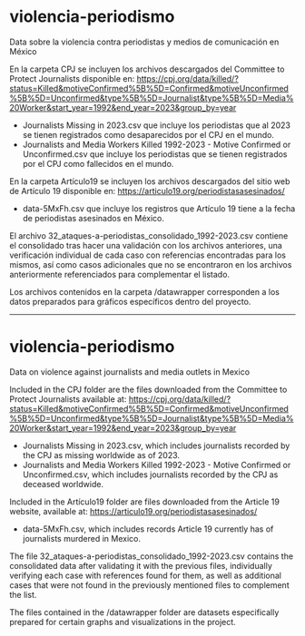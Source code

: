 # violencia-periodismo
Data sobre la violencia contra periodistas y medios de comunicación en México

En la carpeta CPJ se incluyen los archivos descargados del Committee to Protect Journalists disponible en: 
https://cpj.org/data/killed/?status=Killed&motiveConfirmed%5B%5D=Confirmed&motiveUnconfirmed%5B%5D=Unconfirmed&type%5B%5D=Journalist&type%5B%5D=Media%20Worker&start_year=1992&end_year=2023&group_by=year
- Journalists Missing in 2023.csv que incluye los periodistas que al 2023 se tienen registrados como desaparecidos por el CPJ en el mundo.
- Journalists and Media Workers Killed 1992-2023 - Motive Confirmed or Unconfirmed.csv que incluye los periodistas que se tienen registrados por el CPJ como fallecidos en el mundo.

En la carpeta Artículo19 se incluyen los archivos descargados del sitio web de Artículo 19 disponible en:
https://articulo19.org/periodistasasesinados/
- data-5MxFh.csv que incluye los registros que Artículo 19 tiene a la fecha de periodistas asesinados en México.

El archivo 32_ataques-a-periodistas_consolidado_1992-2023.csv contiene el consolidado tras hacer una validación con los archivos anteriores, una verificación individual de cada caso con referencias encontradas para los mismos, así como casos adicionales que no se encontraron en los archivos anteriormente referenciados para complementar el listado.

Los archivos contenidos en la carpeta /datawrapper corresponden a los datos preparados para gráficos específicos dentro del proyecto.

----------------------------------------------------------------------------------------------------------------
# violencia-periodismo
Data on violence against journalists and media outlets in Mexico

Included in the CPJ folder are the files downloaded from the Committee to Protect Journalists available at:
https://cpj.org/data/killed/?status=Killed&motiveConfirmed%5B%5D=Confirmed&motiveUnconfirmed%5B%5D=Unconfirmed&type%5B%5D=Journalist&type%5B%5D=Media%20Worker&start_year=1992&end_year=2023&group_by=year
- Journalists Missing in 2023.csv, which includes journalists recorded by the CPJ as missing worldwide as of 2023.
- Journalists and Media Workers Killed 1992-2023 - Motive Confirmed or Unconfirmed.csv, which includes journalists recorded by the CPJ as deceased worldwide.

Included in the Artículo19 folder are files downloaded from the Article 19 website, available at:
https://articulo19.org/periodistasasesinados/
- data-5MxFh.csv, which includes records Article 19 currently has of journalists murdered in Mexico.

The file 32_ataques-a-periodistas_consolidado_1992-2023.csv contains the consolidated data after validating it with the previous files, individually verifying each case with references found for them, as well as additional cases that were not found in the previously mentioned files to complement the list.

The files contained in the /datawrapper folder are datasets especifically prepared for certain graphs and visualizations in the project.

